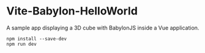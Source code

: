 # Vite-Babylon-HelloWorld

A sample app displaying a 3D cube with BabylonJS inside a Vue application.

    npm install --save-dev
    npm run dev
